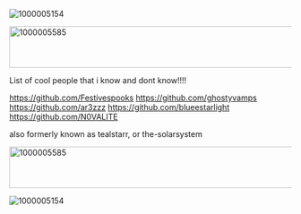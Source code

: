 
![1000005154](https://github.com/user-attachments/assets/41f7a423-c973-4566-b6d7-d6825d5b7882)

<img width="1111" height="74" alt="1000005585" src="https://github.com/user-attachments/assets/aea7cf55-0b44-4395-a88a-bf778189e1af" />


List of cool people that i know and dont know!!!!

https://github.com/Festivespooks
https://github.com/ghostyvamps
https://github.com/ar3zzz 
https://github.com/blueestarlight
https://github.com/N0VALITE 

also formerly known as tealstarr, or the-solarsystem

<img width="1111" height="74" alt="1000005585" src="https://github.com/user-attachments/assets/aea7cf55-0b44-4395-a88a-bf778189e1af" />


![1000005154](https://github.com/user-attachments/assets/41f7a423-c973-4566-b6d7-d6825d5b7882)
